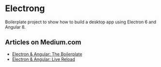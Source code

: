 # Electrong

Boilerplate project to show how to build a desktop app using Electron 6 and Angular 8.

## Articles on Medium.com
 - [Electron & Angular: The Boilerplate](https://medium.com/@rdarida/electron-angular-the-boilerplate-a8db7f411416)
 - [Electron & Angular: Live Reload](https://medium.com/@rdarida/electron-angular-live-reload-13ebc9808bb5)
